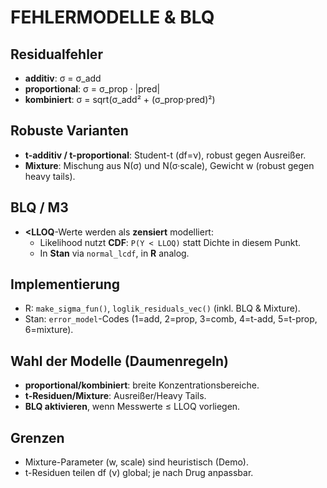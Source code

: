 # FEHLERMODELLE & BLQ

## Residualfehler
- **additiv**: σ = σ_add  
- **proportional**: σ = σ_prop · |pred|  
- **kombiniert**: σ = sqrt(σ_add² + (σ_prop·pred)²)

## Robuste Varianten
- **t-additiv / t-proportional**: Student-t (df=ν), robust gegen Ausreißer.  
- **Mixture**: Mischung aus N(σ) und N(σ·scale), Gewicht w (robust gegen heavy tails).

## BLQ / M3
- **<LLOQ**-Werte werden als **zensiert** modelliert:  
  - Likelihood nutzt **CDF**: `P(Y < LLOQ)` statt Dichte in diesem Punkt.  
  - In **Stan** via `normal_lcdf`, in **R** analog.

## Implementierung
- R: `make_sigma_fun()`, `loglik_residuals_vec()` (inkl. BLQ & Mixture).  
- Stan: `error_model`-Codes (1=add, 2=prop, 3=comb, 4=t-add, 5=t-prop, 6=mixture).

## Wahl der Modelle (Daumenregeln)
- **proportional/kombiniert**: breite Konzentrationsbereiche.  
- **t-Residuen/Mixture**: Ausreißer/Heavy Tails.  
- **BLQ aktivieren**, wenn Messwerte ≤ LLOQ vorliegen.

## Grenzen
- Mixture-Parameter (w, scale) sind heuristisch (Demo).  
- t-Residuen teilen df (ν) global; je nach Drug anpassbar.
